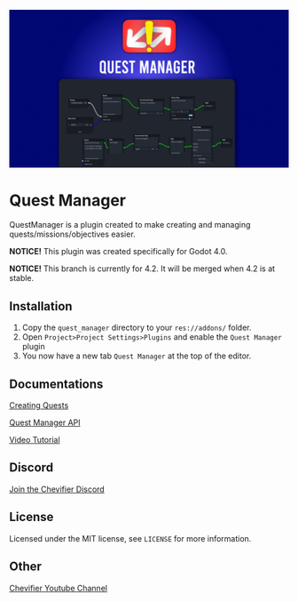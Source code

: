 ![Quest Manager Banner](documentation/QuestManager.jpg)

# Quest Manager
QuestManager is a plugin created to make creating and managing quests/missions/objectives easier.

__NOTICE!__
This plugin was created specifically for Godot 4.0.

__NOTICE!__
This branch is currently for 4.2. It will be merged when 4.2 is at stable.
## Installation
1. Copy the `quest_manager` directory to your `res://addons/` folder. 
2. Open `Project>Project Settings>Plugins` and enable the `Quest Manager` plugin
3. You now have a new tab `Quest Manager` at the top of the editor.

## Documentations

[Creating Quests](documentation/Creating_Quests.md)

[Quest Manager API](documentation/Quest_Manager_API.md)

[Video Tutorial](https://youtu.be/9tu-Q-T--mY)

## Discord

[Join the Chevifier Discord](https://discord.gg/xEBEm5JeCU)

## License

Licensed under the MIT license, see `LICENSE` for more information.

## Other

[Chevifier Youtube Channel](https://www.youtube.com/Chevifier)
